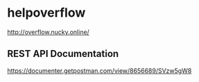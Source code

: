# helpoverflow

http://overflow.nucky.online/

## REST API Documentation

https://documenter.getpostman.com/view/8656689/SVzw5gW8
